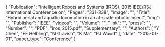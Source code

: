 {
    "Publication": "Intelligent Robots and Systems (IROS), 2015 IEEE/RSJ International Conference on",
    "Pages": "331-338",
    "image": "",
    "Title": "Hybrid aerial and aquatic locomotion in an at-scale robotic insect",
    "img": "",
    "Publisher": "IEEE",
    "videos": "",
    "Volume": "",
    "link": "",
    "press": "",
    "Number": "",
    "PDF": "iros_2015.pdf",
    "Supplementary": "",
    "Authors": [
        "Y Chen",
        "EF Helbling",
        "N Gravish",
        "K Ma",
        "RJ Wood"
    ],
    "date": "2015-01-01",
    "paper_type": "Conference"
}